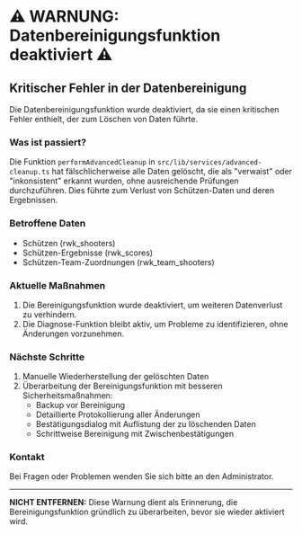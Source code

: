 # ⚠️ WARNUNG: Datenbereinigungsfunktion deaktiviert ⚠️

## Kritischer Fehler in der Datenbereinigung

Die Datenbereinigungsfunktion wurde deaktiviert, da sie einen kritischen Fehler enthielt, der zum Löschen von Daten führte.

### Was ist passiert?

Die Funktion `performAdvancedCleanup` in `src/lib/services/advanced-cleanup.ts` hat fälschlicherweise alle Daten gelöscht, die als "verwaist" oder "inkonsistent" erkannt wurden, ohne ausreichende Prüfungen durchzuführen. Dies führte zum Verlust von Schützen-Daten und deren Ergebnissen.

### Betroffene Daten

- Schützen (rwk_shooters)
- Schützen-Ergebnisse (rwk_scores)
- Schützen-Team-Zuordnungen (rwk_team_shooters)

### Aktuelle Maßnahmen

1. Die Bereinigungsfunktion wurde deaktiviert, um weiteren Datenverlust zu verhindern.
2. Die Diagnose-Funktion bleibt aktiv, um Probleme zu identifizieren, ohne Änderungen vorzunehmen.

### Nächste Schritte

1. Manuelle Wiederherstellung der gelöschten Daten
2. Überarbeitung der Bereinigungsfunktion mit besseren Sicherheitsmaßnahmen:
   - Backup vor Bereinigung
   - Detaillierte Protokollierung aller Änderungen
   - Bestätigungsdialog mit Auflistung der zu löschenden Daten
   - Schrittweise Bereinigung mit Zwischenbestätigungen

### Kontakt

Bei Fragen oder Problemen wenden Sie sich bitte an den Administrator.

---

**NICHT ENTFERNEN:** Diese Warnung dient als Erinnerung, die Bereinigungsfunktion gründlich zu überarbeiten, bevor sie wieder aktiviert wird.